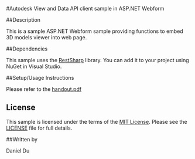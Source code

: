#Autodesk View and Data API client sample in ASP.NET Webform 


##Description

This is a sample ASP.NET Webform sample providing functions to embed 3D models viewer into web page. 

##Dependencies

This sample uses the [RestSharp](http://restsharp.org/) library. You can add it to your project using NuGet in Visual Studio.

##Setup/Usage Instructions

Please refer to the [handout.pdf]()

## License

This sample is licensed under the terms of the [MIT License](http://opensource.org/licenses/MIT). Please see the [LICENSE](LICENSE) file for full details.

##Written by 

Daniel Du





    
